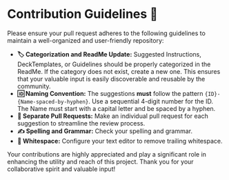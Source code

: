 # Contribution Guidelines 📝

Please ensure your pull request adheres to the following guidelines to maintain a well-organized and user-friendly repository:

- **🏷️ Categorization and ReadMe Update:** Suggested Instructions, DeckTemplates, or Guidelines should be properly categorized in the ReadMe. If the category does not exist, create a new one. This ensures that your valuable input is easily discoverable and reusable by the community.
- **🆔 Naming Convention:** The suggestions **must** follow the pattern `{ID}-{Name-spaced-by-hyphen}`. Use a sequential 4-digit number for the ID. The Name must start with a capital letter and be spaced by a hyphen.
- **💼 Separate Pull Requests:** Make an individual pull request for each suggestion to streamline the review process.
- **✍️ Spelling and Grammar:** Check your spelling and grammar.
- **🚫 Whitespace:** Configure your text editor to remove trailing whitespace.

Your contributions are highly appreciated and play a significant role in enhancing the utility and reach of this project. Thank you for your collaborative spirit and valuable input!
